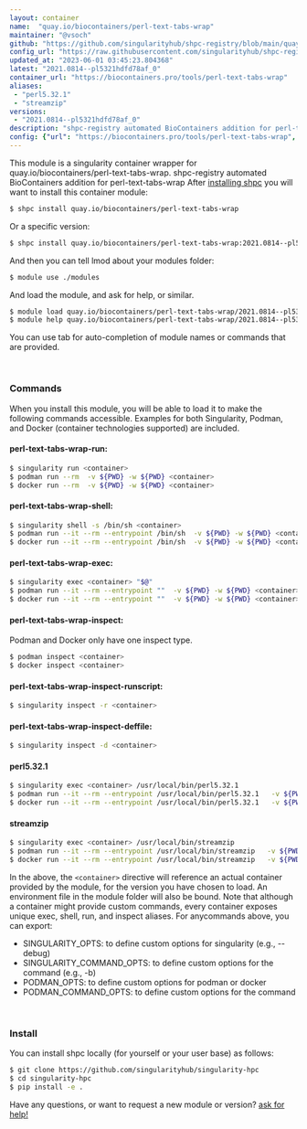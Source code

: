 ```yaml
---
layout: container
name:  "quay.io/biocontainers/perl-text-tabs-wrap"
maintainer: "@vsoch"
github: "https://github.com/singularityhub/shpc-registry/blob/main/quay.io/biocontainers/perl-text-tabs-wrap/container.yaml"
config_url: "https://raw.githubusercontent.com/singularityhub/shpc-registry/main/quay.io/biocontainers/perl-text-tabs-wrap/container.yaml"
updated_at: "2023-06-01 03:45:23.804368"
latest: "2021.0814--pl5321hdfd78af_0"
container_url: "https://biocontainers.pro/tools/perl-text-tabs-wrap"
aliases:
 - "perl5.32.1"
 - "streamzip"
versions:
 - "2021.0814--pl5321hdfd78af_0"
description: "shpc-registry automated BioContainers addition for perl-text-tabs-wrap"
config: {"url": "https://biocontainers.pro/tools/perl-text-tabs-wrap", "maintainer": "@vsoch", "description": "shpc-registry automated BioContainers addition for perl-text-tabs-wrap", "latest": {"2021.0814--pl5321hdfd78af_0": "sha256:598bc68a64d9c658a051eab9f15cd979b6e4f99c5ecb45fb0a7af824844058f3"}, "tags": {"2021.0814--pl5321hdfd78af_0": "sha256:598bc68a64d9c658a051eab9f15cd979b6e4f99c5ecb45fb0a7af824844058f3"}, "docker": "quay.io/biocontainers/perl-text-tabs-wrap", "aliases": {"perl5.32.1": "/usr/local/bin/perl5.32.1", "streamzip": "/usr/local/bin/streamzip"}}
---
```


This module is a singularity container wrapper for quay.io/biocontainers/perl-text-tabs-wrap.
shpc-registry automated BioContainers addition for perl-text-tabs-wrap
After [installing shpc](#install) you will want to install this container module:


```bash
$ shpc install quay.io/biocontainers/perl-text-tabs-wrap
```

Or a specific version:

```bash
$ shpc install quay.io/biocontainers/perl-text-tabs-wrap:2021.0814--pl5321hdfd78af_0
```

And then you can tell lmod about your modules folder:

```bash
$ module use ./modules
```

And load the module, and ask for help, or similar.

```bash
$ module load quay.io/biocontainers/perl-text-tabs-wrap/2021.0814--pl5321hdfd78af_0
$ module help quay.io/biocontainers/perl-text-tabs-wrap/2021.0814--pl5321hdfd78af_0
```

You can use tab for auto-completion of module names or commands that are provided.

<br>

### Commands

When you install this module, you will be able to load it to make the following commands accessible.
Examples for both Singularity, Podman, and Docker (container technologies supported) are included.

#### perl-text-tabs-wrap-run:

```bash
$ singularity run <container>
$ podman run --rm  -v ${PWD} -w ${PWD} <container>
$ docker run --rm  -v ${PWD} -w ${PWD} <container>
```

#### perl-text-tabs-wrap-shell:

```bash
$ singularity shell -s /bin/sh <container>
$ podman run --it --rm --entrypoint /bin/sh  -v ${PWD} -w ${PWD} <container>
$ docker run --it --rm --entrypoint /bin/sh  -v ${PWD} -w ${PWD} <container>
```

#### perl-text-tabs-wrap-exec:

```bash
$ singularity exec <container> "$@"
$ podman run --it --rm --entrypoint ""  -v ${PWD} -w ${PWD} <container> "$@"
$ docker run --it --rm --entrypoint ""  -v ${PWD} -w ${PWD} <container> "$@"
```

#### perl-text-tabs-wrap-inspect:

Podman and Docker only have one inspect type.

```bash
$ podman inspect <container>
$ docker inspect <container>
```

#### perl-text-tabs-wrap-inspect-runscript:

```bash
$ singularity inspect -r <container>
```

#### perl-text-tabs-wrap-inspect-deffile:

```bash
$ singularity inspect -d <container>
```


#### perl5.32.1

```bash
$ singularity exec <container> /usr/local/bin/perl5.32.1
$ podman run --it --rm --entrypoint /usr/local/bin/perl5.32.1   -v ${PWD} -w ${PWD} <container> -c " $@"
$ docker run --it --rm --entrypoint /usr/local/bin/perl5.32.1   -v ${PWD} -w ${PWD} <container> -c " $@"
```


#### streamzip

```bash
$ singularity exec <container> /usr/local/bin/streamzip
$ podman run --it --rm --entrypoint /usr/local/bin/streamzip   -v ${PWD} -w ${PWD} <container> -c " $@"
$ docker run --it --rm --entrypoint /usr/local/bin/streamzip   -v ${PWD} -w ${PWD} <container> -c " $@"
```



In the above, the `<container>` directive will reference an actual container provided
by the module, for the version you have chosen to load. An environment file in the
module folder will also be bound. Note that although a container
might provide custom commands, every container exposes unique exec, shell, run, and
inspect aliases. For anycommands above, you can export:

 - SINGULARITY_OPTS: to define custom options for singularity (e.g., --debug)
 - SINGULARITY_COMMAND_OPTS: to define custom options for the command (e.g., -b)
 - PODMAN_OPTS: to define custom options for podman or docker
 - PODMAN_COMMAND_OPTS: to define custom options for the command

<br>

### Install

You can install shpc locally (for yourself or your user base) as follows:

```bash
$ git clone https://github.com/singularityhub/singularity-hpc
$ cd singularity-hpc
$ pip install -e .
```

Have any questions, or want to request a new module or version? [ask for help!](https://github.com/singularityhub/singularity-hpc/issues)